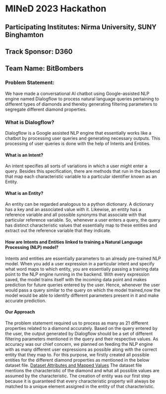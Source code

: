 # MINeD 2023 Hackathon
## Participating Institutes: Nirma University, SUNY Binghamton
## Track Sponsor: D360
## Team Name: BitBombers

### Problem Statement:
We have made a conversational AI chatbot using Google-assisted NLP engine named Dialogflow to process natural language queries pertaining to different types of diamonds and thereby generating filtering parameters to segregate different diamond properties.

### What is Dialogflow?
Dialogflow is a Google assisted NLP engine that essentially works like a chatbot by processing user queries and generating necessary outputs. This processing of user queries is done with the help of Intents and Entities.
#### What is an Intent?
An intent specifies all sorts of variations in which a user might enter a query. Besides this specification, there are methods that run in the backend that map each characteristic variable to a particular identifier known as an Entity.
#### What is an Entity?
An entity can be regarded analogous to a python dictionary. A dictionary has a key and an associated value with it. Likewise, an entity has a reference variable and all possible synonyms that associate with that particular reference variable. So, whenever a user enters a query, the query has distinct characteristic values that essentially map to these entities and extract out the reference variable that they indicate. 

#### How are Intents and Entities linked to training a Natural Language Processing (NLP) model?
Intents and entities are essentially parameters to an already pre-trained NLP model. When you add a user expression in a particular intent and specify what word maps to which entity, you are essentially passing a training data point to the NLP engine running in the backend. With every expression saved, the model trains itself with the incoming data point and makes prediction for future queries entered by the user. Hence, whenever the user would pass a query similar to the query on which the model trained,now the model would be able to identify different parameters present in it and make accurate prediction.

#### Our Approach
The problem statement required us to process as many as 21 different properties related to a diamond accurately. Based on the query entered by the user, the output generated by Dialogflow should be a set of different filtering parameters mentioned in the query and their respective values. 
As accuracy was our chief concern, we planned on feeding the NLP engine with as many different user expressions as possible along with the correct entity that they map to. For this purpose, we firstly created all possible entities for the different diamond properties as mentioned in the below dataset file. 
[Dataset Attributes and Mapped Values](https://colab.research.google.com/drive/1LCqzDfJQMhy82R0yYPhWbq8_Szua8XTf?usp=sharing)
The dataset file mentions the characteristic of the diamond and what all possible values are assumed by the characteristic. The creation of entity was our first step because it is guaranteed that every characteristic property will always be matched to a unique element assigned in the entity of that characteristic.
